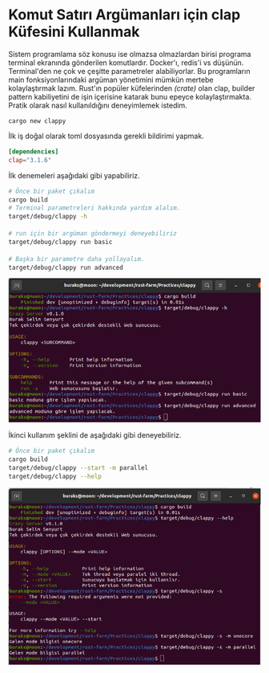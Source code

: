 # Komut Satırı Argümanları için clap Küfesini Kullanmak

Sistem programlama söz konusu ise olmazsa olmazlardan birisi programa terminal ekranında gönderilen komutlardır. Docker'ı, redis'i vs düşünün. Terminal'den ne çok ve çeşitte parametreler alabiliyorlar. Bu programların main fonksiyonlarındaki argüman yönetimini mümkün mertebe kolaylaştırmak lazım. Rust'ın popüler küfelerinden _(crate)_ olan clap, builder pattern kabiliyetini de işin içerisine katarak bunu epeyce kolaylaştırmakta. Pratik olarak nasıl kullanıldığını deneyimlemek istedim.

```shell
cargo new clappy
```

İlk iş doğal olarak toml dosyasında gerekli bildirimi yapmak.

```toml
[dependencies]
clap="3.1.6"
```

İlk denemeleri aşağıdaki gibi yapabiliriz.

```bash
# Önce bir paket çıkalım
cargo build
# Terminal parametreleri hakkında yardım alalım.
target/debug/clappy -h

# run için bir argüman göndermeyi deneyebiliriz
target/debug/clappy run basic

# Başka bir parametre daha yollayalım.
target/debug/clappy run advanced
```

![../images/clappy_2.png](../images/clappy_2.png)

İkinci kullanım şeklini de aşağıdaki gibi deneyebiliriz.

```bash
# Önce bir paket çıkalım
cargo build
target/debug/clappy --start -m parallel
target/debug/clappy --help
```
![../images/clappy_1.png](../images/clappy_1.png)